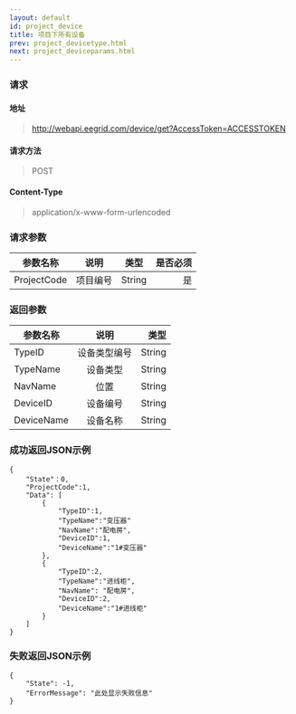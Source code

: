 ```yaml
---
layout: default
id: project_device
title: 项目下所有设备
prev: project_devicetype.html
next: project_deviceparams.html
---
```


### 请求
#### 地址
> http://webapi.eegrid.com/device/get?AccessToken=ACCESSTOKEN

#### 请求方法
> POST

#### Content-Type
> application/x-www-form-urlencoded

### 请求参数
| 参数名称        | 说明           | 类型  |   是否必须  |
| ------------- |:-------------:|:------:|-----:|
| ProjectCode      | 项目编号 | String |  是   |

### 返回参数
| 参数名称        | 说明           | 类型  |
| ------------- |:-------------:| -----:|
| TypeID      | 设备类型编号 | String |
| TypeName      | 设备类型      | String |
| NavName      | 位置      | String |
| DeviceID      | 设备编号      | String |
| DeviceName      | 设备名称      | String |


### 成功返回JSON示例
```
{
    "State"：0,
    "ProjectCode":1,
    "Data": [
        {
            "TypeID":1,
            "TypeName":"变压器"
            "NavName":"配电房",
            "DeviceID":1,
            "DeviceName":"1#变压器"
        },
        {
            "TypeID":2,
            "TypeName":"进线柜", 
            "NavName": "配电房",
            "DeviceID":2,		
            "DeviceName":"1#进线柜"
        }
    ]
}

```

### 失败返回JSON示例 
```
{
    "State": -1,
    "ErrorMessage": "此处显示失败信息"
}
```

